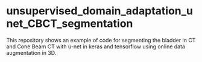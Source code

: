 # unsupervised_domain_adaptation_unet_CBCT_segmentation

This repository shows an example of code for segmenting the bladder in CT and Cone Beam CT with u-net in keras and tensorflow using online data augmentation in 3D.
